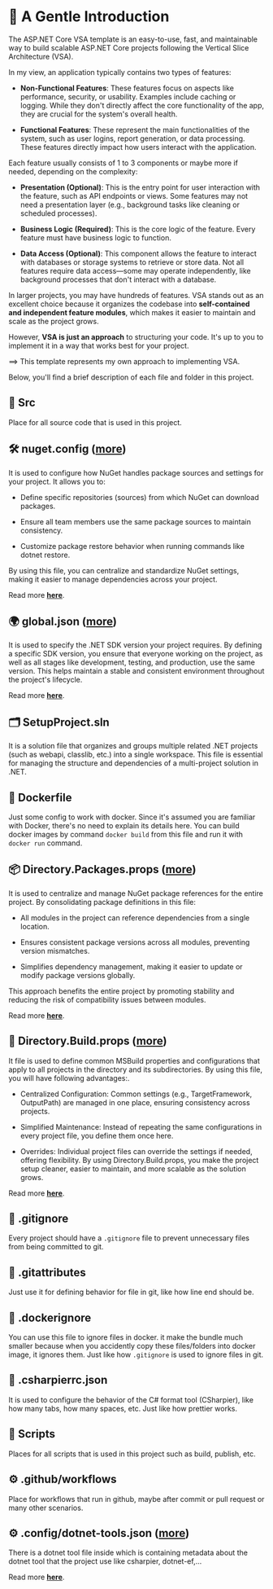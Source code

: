 # 🦄 A Gentle Introduction

The ASP.NET Core VSA template is an easy-to-use, fast, and maintainable way to build scalable ASP.NET Core projects following the Vertical Slice Architecture (VSA).

In my view, an application typically contains two types of features:

- **Non-Functional Features**: These features focus on aspects like performance, security, or usability. Examples include caching or logging. While they don't directly affect the core functionality of the app, they are crucial for the system's overall health.

- **Functional Features**: These represent the main functionalities of the system, such as user logins, report generation, or data processing. These features directly impact how users interact with the application.

Each feature usually consists of 1 to 3 components or maybe more if needed, depending on the complexity:

- **Presentation (Optional)**: This is the entry point for user interaction with the feature, such as API endpoints or views. Some features may not need a presentation layer (e.g., background tasks like cleaning or scheduled processes).

- **Business Logic (Required)**: This is the core logic of the feature. Every feature must have business logic to function.

- **Data Access (Optional)**: This component allows the feature to interact with databases or storage systems to retrieve or store data. Not all features require data access—some may operate independently, like background processes that don't interact with a database.

In larger projects, you may have hundreds of features. VSA stands out as an excellent choice because it organizes the codebase into **self-contained and independent feature modules**, which makes it easier to maintain and scale as the project grows.

However, **VSA is just an approach** to structuring your code. It's up to you to implement it in a way that works best for your project.

==> This template represents my own approach to implementing VSA.

Below, you'll find a brief description of each file and folder in this project.

## 📂 Src

Place for all source code that is used in this project.

## 🛠️ nuget.config ([more](NugetConfig.md))

It is used to configure how NuGet handles package sources and settings for your project. It allows you to:

- Define specific repositories (sources) from which NuGet can download packages.

- Ensure all team members use the same package sources to maintain consistency.

- Customize package restore behavior when running commands like dotnet restore.

By using this file, you can centralize and standardize NuGet settings, making it easier to manage dependencies across your project.

Read more [**here**](NugetConfig.md).

## 🌍 global.json ([more](GlobalJson.md))

It is used to specify the .NET SDK version your project requires. By defining a specific SDK version, you ensure that everyone working on the project, as well as all stages like development, testing, and production, use the same version. This helps maintain a stable and consistent environment throughout the project's lifecycle.

Read more [**here**](GlobalJson.md).

## 🗂️ SetupProject.sln

It is a solution file that organizes and groups multiple related .NET projects (such as webapi, classlib, etc.) into a single workspace. This file is essential for managing the structure and dependencies of a multi-project solution in .NET.

## 🐳 Dockerfile

Just some config to work with docker. Since it's assumed you are familiar with Docker, there's no need to explain its details here. You can build docker images by command `docker build` from this file and run it with `docker run` command.

## 📦 Directory.Packages.props ([more](DirectoryPackagesProps.md))

It is used to centralize and manage NuGet package references for the entire project. By consolidating package definitions in this file:

- All modules in the project can reference dependencies from a single location.

- Ensures consistent package versions across all modules, preventing version mismatches.

- Simplifies dependency management, making it easier to update or modify package versions globally.

This approach benefits the entire project by promoting stability and reducing the risk of compatibility issues between modules.

Read more [**here**](DirectoryPackagesProps.md).

## 📂 Directory.Build.props ([more](DirectoryBuildProps.md))

It file is used to define common MSBuild properties and configurations that apply to all projects in the directory and its subdirectories. By using this file, you will have following advantages:.

- Centralized Configuration: Common settings (e.g., TargetFramework, OutputPath) are managed in one place, ensuring consistency across projects.

- Simplified Maintenance: Instead of repeating the same configurations in every project file, you define them once here.

- Overrides: Individual project files can override the settings if needed, offering flexibility.
  By using Directory.Build.props, you make the project setup cleaner, easier to maintain, and more scalable as the solution grows.

Read more [**here**](DirectoryBuildProps.md).

## 🔴 .gitignore

Every project should have a `.gitignore` file to prevent unnecessary files from being committed to git.

## 🔴 .gitattributes

Just use it for defining behavior for file in git, like how line end should be.

## 🐳 .dockerignore

You can use this file to ignore files in docker. it make the bundle much smaller because when you accidently copy these files/folders into docker image, it ignores them. Just like how `.gitignore` is used to ignore files in git.

## 🔧 .csharpierrc.json

It is used to configure the behavior of the C# format tool (CSharpier), like how many tabs, how many spaces, etc. Just like how prettier works.

## 📂 Scripts

Places for all scripts that is used in this project such as build, publish, etc.

## ⚙️ .github/workflows

Place for workflows that run in github, maybe after commit or pull request or many other scenarios.

## ⚙️ .config/dotnet-tools.json ([more](DotnetToolConfig.md))

There is a dotnet tool file inside which is containing metadata about the dotnet tool that the project use like csharpier, dotnet-ef,...

Read more [**here**](DotnetToolConfig.md).
